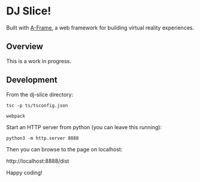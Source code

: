 # DJ Slice!
Built with [A-Frame](https://aframe.io), a web framework for building virtual reality experiences.

## Overview

This is a work in progress.

## Development

From the dj-slice directory:

```
tsc -p ts/tsconfig.json

webpack
```

Start an HTTP server from python (you can leave this running):

```
python3 -m http.server 8888
```

Then you can browse to the page on localhost:

http://localhost:8888/dist

Happy coding!
